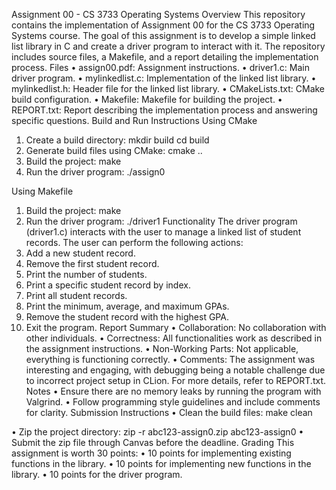 Assignment 00 - CS 3733 Operating Systems
Overview
This repository contains the implementation of Assignment 00 for the CS 3733 Operating Systems course. The goal of this assignment is to develop a simple linked list library in C and create a driver program to interact with it. The repository includes source files, a Makefile, and a report detailing the implementation process.
Files
•	assign00.pdf: Assignment instructions.
•	driver1.c: Main driver program.
•	mylinkedlist.c: Implementation of the linked list library.
•	mylinkedlist.h: Header file for the linked list library.
•	CMakeLists.txt: CMake build configuration.
•	Makefile: Makefile for building the project.
•	REPORT.txt: Report describing the implementation process and answering specific questions.
Build and Run Instructions
Using CMake
1.	Create a build directory:
mkdir build cd build 
2.	Generate build files using CMake:
cmake .. 
3.	Build the project:
make 
4.	Run the driver program:
./assign0


Using Makefile
1.	Build the project:
make 
2.	Run the driver program:
./driver1 
Functionality
The driver program (driver1.c) interacts with the user to manage a linked list of student records. The user can perform the following actions:
1.	Add a new student record.
2.	Remove the first student record.
3.	Print the number of students.
4.	Print a specific student record by index.
5.	Print all student records.
6.	Print the minimum, average, and maximum GPAs.
7.	Remove the student record with the highest GPA.
8.	Exit the program.
Report Summary
•	Collaboration: No collaboration with other individuals.
•	Correctness: All functionalities work as described in the assignment instructions.
•	Non-Working Parts: Not applicable, everything is functioning correctly.
•	Comments: The assignment was interesting and engaging, with debugging being a notable challenge due to incorrect project setup in CLion.
For more details, refer to REPORT.txt.
Notes
•	Ensure there are no memory leaks by running the program with Valgrind.
•	Follow programming style guidelines and include comments for clarity.
Submission Instructions
•	Clean the build files:
make clean

•	Zip the project directory:
zip -r abc123-assign0.zip abc123-assign0 
•	Submit the zip file through Canvas before the deadline.
Grading
This assignment is worth 30 points:
•	10 points for implementing existing functions in the library.
•	10 points for implementing new functions in the library.
•	10 points for the driver program.

